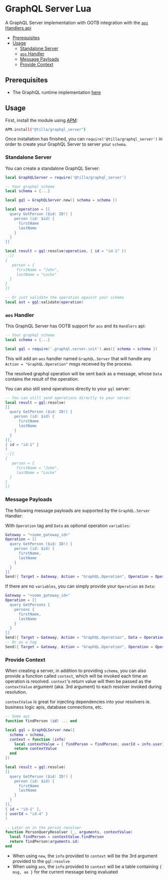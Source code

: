 # GraphQL Server Lua

A GraphQL Server implementation with OOTB integration with the
[`aos` Handlers api](https://github.com/permaweb/aos/blob/main/process/handlers.md)

<!-- toc -->

- [Prerequisites](#prerequisites)
- [Usage](#usage)
  - [Standalone Server](#standalone-server)
  - [`aos` Handler](#aos-handler)
  - [Message Payloads](#message-payloads)
  - [Provide Context](#provide-context)

<!-- tocstop -->

## Prerequisites

- The GraphQL runtime implementation [here](../runtime)

## Usage

First, install the module using [APM](https://apm.betteridea.dev/):

```sh
APM.install("@tilla/graphql_server")
```

Once installation has finished, you can `require('@tilla/graphql_server')` in
order to create your GraphQL Server to server your `schema`.

### Standalone Server

You can create a standalone GraphQL Server:

```lua
local GraphQLServer = require('@tilla/graphql_server')

-- Your graphql schema
local schema = {...}

local gql = GraphQLServer.new({ schema = schema })

local operation = [[
  query GetPerson ($id: ID!) {
    person (id: $id) {
      firstName
      lastName
    }
  }
]]

local result = gql:resolve(operation, { id = "id-1" })
--[[
{
   person = {
     firstName = "John",
     lastName = "Locke"
  }
}
]]

-- Or just validate the operation against your schema
local ast = gql:validate(operation)
```

### `aos` Handler

This GraphQL Server has OOTB support for `aos` and its `Handlers` api:

```lua
-- Your graphql schema
local schema = {...}

local gql = require('.graphql.server.init').aos({ schema = schema })
```

This will add an `aos` handler named `GraphQL.Server` that will handle any
`Action = "GraphQL.Operation"` msgs received by the process.

The resolved graphql operation will be sent back as a message, whose `Data`
contains the result of the operation.

You can also still send operations directly to your `gql` server:

```lua
-- You can still send operations directly to your server
local result = gql:resolve(
[[
  query GetPerson ($id: ID!) {
    person (id: $id) {
      firstName
      lastName
    }
  }
]],
{ id = "id-1" }
)
--[[
{
   person = {
     firstName = "John",
     lastName = "Locke"
  }
}
]]
```

### Message Payloads

The following message payloads are supported by the `GraphQL.Server` Handler:

With `Operation` tag and `Data` as optional operation `variables`:

```lua
Gateway = "<some_gateway_id>"
Operation = [[
  query GetPerson ($id: ID!) {
    person (id: $id) {
      firstName,
      lastName 
    }
  }
]]
Send({ Target = Gateway, Action = "GraphQL.Operation", Operation = Operation,  Data = { id = "id-1" } })
```

If there are no `variables`, you can simply provide your `Operation` as `Data`:

```lua
Gateway = "<some_gateway_id>"
Operation = [[
  query GetPersons {
    persons {
      firstName,
      lastName 
    }
  }
]]
Send({ Target = Gateway, Action = "GraphQL.Operation", Data = Operation })
-- Or as a tag
Send({ Target = Gateway, Action = "GraphQL.Operation", Operation = Operation })
```

### Provide Context

When creating a server, in addition to providing `schema`, you can also provide
a function called `context`, which will be invoked each time an operation is
resolved. `context`'s return value will then be passed as the `contextValue`
argument (aka. 3rd argument) to each resolver invoked during resolution.

`contextValue` is great for injecting dependencies into your resolvers ie.
business logic apis, database connections, etc.

```lua
-- Some api
function findPerson (id) ... end

local gql = GraphQLServer.new({
  schema = schema,
  context = function (info)
    local contextValue = { findPerson = findPerson, userId = info.userId }
    return contextValue
  end
})

local result = gql:resolve(
[[
  query GetPerson ($id: ID!) {
    person (id: $id) {
      firstName
      lastName
    }
  }
]],
{ id = "id-1" },
{ userId = "id-4" }
)

-- Later on in the person resolver
function PersonQueryResolver (_, arguments, contextValue)
  local findPerson = contextValue.findPerson
  return findPerson(arguments.id)
end
```

- When using `new`, the `info` provided to `context` will be the 3rd argument
  provided to the `gql:resolve`
- When using `aos`, the `info` provided to `context` will be a table containing
  `{ msg, ao }` for the current message being evaluated
